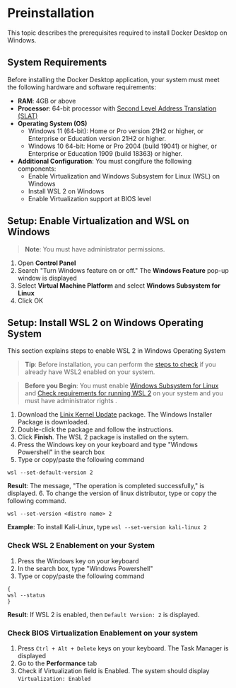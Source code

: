 # Preinstallation
This topic describes the prerequisites required to install Docker Desktop on Windows.
## System Requirements
Before installing the Docker Desktop application, your system must meet the following hardware and software requirements:
- **RAM**: 4GB or above
- **Processor**: 64-bit processor with [Second Level Address Translation (SLAT)](https://en.wikipedia.org/wiki/Second_Level_Address_Translation)
- **Operating System (OS)**
  - Windows 11 (64-bit): Home or Pro version 21H2 or higher, or Enterprise or Education version 21H2 or higher.
  - Windows 10 64-bit: Home or Pro 2004 (build 19041) or higher, or Enterprise or Education 1909 (build 18363) or higher.
- **Additional Configuration**: You must congifure the following components:
  - Enable Virtualization and Windows Subsystem for Linux (WSL) on Windows
  - Install WSL 2 on Windows
  - Enable Virtualization support at BIOS level

## Setup: Enable Virtualization and WSL on Windows
> **Note**: You must have administrator permissions.
1. Open **Control Panel**
2. Search "Turn Windows feature on or off." The **Windows Feature** pop-up window is displayed
3. Select **Virtual Machine Platform** and select **Windows Subsystem for Linux**
4. Click OK

## Setup: Install WSL 2 on Windows Operating System
This section explains steps to enable WSL 2 in Windows Operating System
> **Tip**: Before installation, you can perform the [steps to check](#check-wsl-2-enablement-on-your-system) if you already have WSL2 enabled on your system.

> **Before you Begin**: You must enable [Windows Subsystem for Linux](https://docs.microsoft.com/en-us/windows/wsl/install-manual#step-1---enable-the-windows-subsystem-for-linux) and [Check requirements for running WSL 2](https://docs.microsoft.com/en-us/windows/wsl/install-manual#step-2---check-requirements-for-running-wsl-2) on your system and you must have administrator rights .
1. Download the [Linix Kernel Update](https://wslstorestorage.blob.core.windows.net/wslblob/wsl_update_x64.msi) package. The Windows Installer Package is downloaded. 
2. Double-click the package and follow the instructions.
3. Click **Finish**. The WSL 2 package is installed on the sytem.
4. Press the Windows key on your keyboard and type "Windows Powershell" in the search box
5. Type or copy/paste the following command
  ```
  wsl --set-default-version 2
  ```
**Result**: The message, "The operation is completed successfully," is displayed.
6. To change the version of linux distributor, type or copy the following command.
   ```
   wsl --set-version <distro name> 2
   ```
 **Example**: To install Kali-Linux, type `wsl --set-version kali-linux 2`

### Check WSL 2 Enablement on your System
1. Press the Windows key on your keyboard
2. In the search box, type "Windows Powershell"
3. Type or copy/paste the following command
```
{
wsl --status
}
```
**Result**: If WSL 2 is enabled, then `Default Version: 2` is displayed.

### Check BIOS Virtualization Enablement on your system
1. Press `Ctrl + Alt + Delete` keys on your keyboard. The Task Manager is displayed
2. Go to the **Performance** tab
3. Check if Virtualization field is Enabled. The system should display `Virtualization: Enabled`
